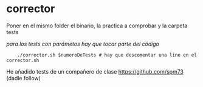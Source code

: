 # corrector

Poner en el mismo folder el binario, la practica a comprobar y la carpeta tests

*para los tests con parámetos hay que tocar parte del código*

        ./corrector.sh $numeroDeTests # hay que descomentar una line en el corrector.sh


He añadido tests de un compañero de clase https://github.com/spm73 (dadle follow)

